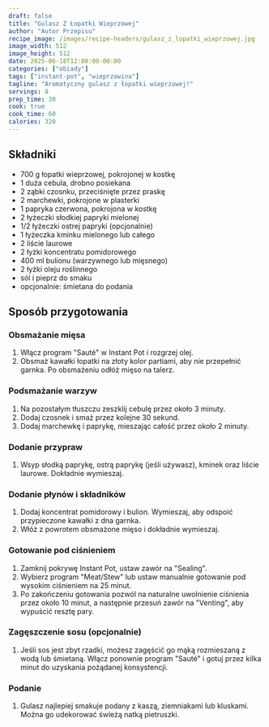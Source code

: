 ```yaml
---
draft: false
title: "Gulasz Z Łopatki Wieprzowej"
author: "Autor Przepisu"
recipe_image: /images/recipe-headers/gulasz_z_lopatki_wieprzowej.jpg
image_width: 512
image_height: 512
date: 2025-06-18T12:00:00-00:00
categories: ["obiady"]
tags: ["instant-pot", "wieprzowina"]
tagline: "Aromatyczny gulasz z łopatki wieprzowej!"
servings: 8
prep_time: 30
cook: true
cook_time: 60
calories: 320
---
```


## Składniki
- 700 g łopatki wieprzowej, pokrojonej w kostkę
- 1 duża cebula, drobno posiekana
- 2 ząbki czosnku, przeciśnięte przez praskę
- 2 marchewki, pokrojone w plasterki
- 1 papryka czerwona, pokrojona w kostkę
- 2 łyżeczki słodkiej papryki mielonej
- 1/2 łyżeczki ostrej papryki (opcjonalnie)
- 1 łyżeczka kminku mielonego lub całego
- 2 liście laurowe
- 2 łyżki koncentratu pomidorowego
- 400 ml bulionu (warzywnego lub mięsnego)
- 2 łyżki oleju roślinnego
- sól i pieprz do smaku
- opcjonalnie: śmietana do podania

## Sposób przygotowania
### Obsmażanie mięsa
1. Włącz program "Sauté" w Instant Pot i rozgrzej olej.
2. Obsmaż kawałki łopatki na złoty kolor partiami, aby nie przepełnić garnka. Po obsmażeniu odłóż mięso na talerz.

### Podsmażanie warzyw
1. Na pozostałym tłuszczu zeszklij cebulę przez około 3 minuty.
2. Dodaj czosnek i smaż przez kolejne 30 sekund.
3. Dodaj marchewkę i paprykę, mieszając całość przez około 2 minuty.

### Dodanie przypraw
1. Wsyp słodką paprykę, ostrą paprykę (jeśli używasz), kminek oraz liście laurowe. Dokładnie wymieszaj.

### Dodanie płynów i składników
1. Dodaj koncentrat pomidorowy i bulion. Wymieszaj, aby odspoić przypieczone kawałki z dna garnka.
2. Włóż z powrotem obsmażone mięso i dokładnie wymieszaj.

### Gotowanie pod ciśnieniem
1. Zamknij pokrywę Instant Pot, ustaw zawór na "Sealing".
2. Wybierz program "Meat/Stew" lub ustaw manualnie gotowanie pod wysokim ciśnieniem na 25 minut.
3. Po zakończeniu gotowania pozwól na naturalne uwolnienie ciśnienia przez około 10 minut, a następnie przesuń zawór na "Venting", aby wypuścić resztę pary.

### Zagęszczenie sosu (opcjonalnie)
1. Jeśli sos jest zbyt rzadki, możesz zagęścić go mąką rozmieszaną z wodą lub śmietaną. Włącz ponownie program "Sauté" i gotuj przez kilka minut do uzyskania pożądanej konsystencji.

### Podanie
1. Gulasz najlepiej smakuje podany z kaszą, ziemniakami lub kluskami. Można go udekorować świeżą natką pietruszki.